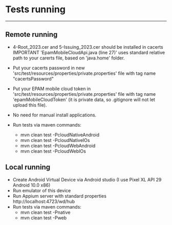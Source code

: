 Tests running
=============
-------------
Remote running
--------------
- 4-Root_2023.cer and 5-Issuing_2023.cer should be installed in cacerts \
  IMPORTANT 'EpamMobileCloudApi.java (line 27)' uses standard relative path to your carerts file, based on 'java.home' folder.
  
- Put your cacerts password in new 'src/test/resources/properties/private.properties' file with tag name "cacertsPassword"
  
- Put your EPAM mobile cloud token in 'src/test/resources/properties/private.properties' file with tag name 'epamMobileCloudToken' (it is private data, so .gitignore will not let upload this file).
  
- No need for manual install applications.
  
- Run tests via maven commands:
  * mvn clean test -PcloudNativeAndroid
  * mvn clean test -PcloudNativeIOs
  * mvn clean test -PcloudWebAndroid
  * mvn clean test -PcloudWebIOs

Local running
---------
- Create Android Virtual Device via Android studio (I use Pixel XL API 29 Android 10.0 x86)
- Run emulator of this device
- Run Appium server with standard properties http://localhost:4723/wd/hub
- Run tests via maven commands:
  * mvn clean test -Pnative
  * mvn clean test -Pweb  